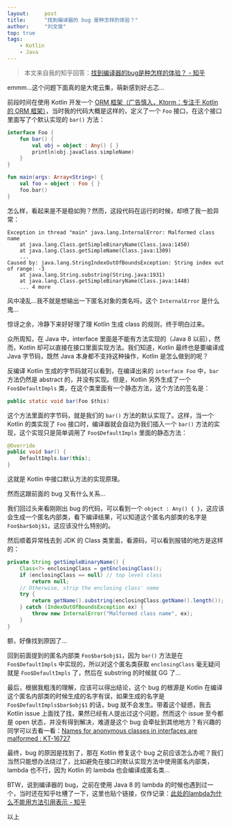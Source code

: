 ```yaml
---
layout:     post
title:      "找到编译器的 bug 是种怎样的体验？"
author:     "刘文俊"
top: true
tags:
    - Kotlin
    - Java
---
```


> 本文来自我的知乎回答：[找到编译器的bug是种怎样的体验？ - 知乎](https://www.zhihu.com/question/267143879/answer/530782765)

emmm...这个问题下面真的是大佬云集，萌新感到好忐忑...

前段时间在使用 Kotlin 开发一个 [ORM 框架（广告慎入，Ktorm：专注于 Kotlin 的 ORM 框架）](https://www.ktorm.org/zh-cn/)，当时我的代码大概是这样的，定义了一个 `Foo` 接口，在这个接口里面写了个默认实现的 `bar()` 方法：

````kotlin
interface Foo {
    fun bar() {
        val obj = object : Any() { }
        println(obj.javaClass.simpleName)
    }
}

fun main(args: Array<String>) {
    val foo = object : Foo { }
    foo.bar()
}
````

怎么样，看起来是不是稳如狗？然而，这段代码在运行的时候，却喷了我一脸异常：

<!-- more -->

````plain
Exception in thread "main" java.lang.InternalError: Malformed class name
	at java.lang.Class.getSimpleBinaryName(Class.java:1450)
	at java.lang.Class.getSimpleName(Class.java:1309)
    ...
Caused by: java.lang.StringIndexOutOfBoundsException: String index out of range: -3
	at java.lang.String.substring(String.java:1931)
	at java.lang.Class.getSimpleBinaryName(Class.java:1448)
	... 4 more
````

风中凌乱...我不就是想输出一下匿名对象的类名吗，这个 `InternalError` 是什么鬼...

惊讶之余，冷静下来好好理了理 Kotlin 生成 class 的规则，终于明白过来。

众所周知，在 Java 中，interface 里面是不能有方法实现的（Java 8 以前），然而，Kotlin 却可以直接在接口里面实现方法。我们知道，Kotlin 最终也是要编译成 Java 字节码，既然 Java 本身都不支持这种操作，Kotlin 是怎么做到的呢？

反编译 Kotlin 生成的字节码就可以看到，在编译出来的 `interface Foo` 中，`bar` 方法仍然是 abstract 的，并没有实现。但是，Kotlin 另外生成了一个 `Foo$DefaultImpls` 类，在这个类里面有一个静态方法，这个方法的签名是：

````java
public static void bar(Foo $this)
````

这个方法里面的字节码，就是我们的 `bar()` 方法的默认实现了。这样，当一个 Kotlin 的类实现了 `Foo` 接口时，编译器就会自动为我们插入一个 `bar()` 方法的实现，这个实现只是简单调用了 `Foo$DefaultImpls` 里面的静态方法：

````java
@Override
public void bar() {
    DefaultImpls.bar(this);
}
````

这就是 Kotlin 中接口默认方法的实现原理。

然而这跟前面的 bug 又有什么关系...

我们回过头来看刚刚出 bug 的代码，可以看到一个 `object : Any() { }`，这应该会生成一个匿名内部类，看下编译结果，可以知道这个匿名内部类的名字是 `Foo$bar$obj$1`，这应该没什么特别的。

然后顺着异常栈去到 JDK 的 Class 类里面，看源码，可以看到报错的地方是这样的：

````java
private String getSimpleBinaryName() {
    Class<?> enclosingClass = getEnclosingClass();
    if (enclosingClass == null) // top level class
        return null;
    // Otherwise, strip the enclosing class' name
    try {
        return getName().substring(enclosingClass.getName().length());
    } catch (IndexOutOfBoundsException ex) {
        throw new InternalError("Malformed class name", ex);
    }
}
````

额，好像找到原因了...

回到前面提到的匿名内部类 `Foo$bar$obj$1`，因为 `bar()` 方法是在 `Foo$DefaultImpls` 中实现的，所以对这个匿名类获取 `enclosingClass` 毫无疑问就是 `Foo$DefaultImpls` 了，然后在 substring 的时候就 GG 了...

最后，根据我粗浅的理解，应该可以得出结论，这个 bug 的根源是 Kotlin 在编译这个匿名内部类的时候生成的名字有误，如果生成的名字是 `Foo$DefaultImpls$bar$obj$1` 的话，bug 就不会发生。带着这个疑惑，我去 Kotlin issue 上面找了找，果然已经有人提出过这个问题，然而这个 issue 至今都是 open 状态，并没有得到解决，难道是这个 bug 会牵扯到其他地方？有兴趣的同学可以去看一看：[Names for anonymous classes in interfaces are malformed : KT-16727](https://youtrack.jetbrains.com/issue/KT-16727)

最终，bug 的原因是找到了，那在 Kotlin 修复这个 bug 之前应该怎么办呢？我们当然只能想办法绕过了，比如避免在接口的默认实现方法中使用匿名内部类，lambda 也不行，因为 Kotlin 的 lambda 也会编译成匿名类...

BTW，说到编译器的 bug，之前在使用 Java 8 的 lambda 的时候也遇到过一个，当时还在知乎吐槽了一下，这里也贴个链接，仅作记录：[此处的lambda为什么不能用方法引用表示 - 知乎](https://www.zhihu.com/question/53173886/answer/319791449)

以上